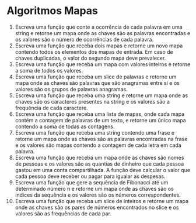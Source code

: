 # Algoritmos Mapas

1. Escreva uma função que conte a ocorrência de cada palavra em uma string e retorne um mapa onde as chaves são as
   palavras encontradas e os valores são o número de ocorrências de cada palavra.
2. Escreva uma função que receba dois mapas e retorne um novo mapa contendo todos os elementos dos mapas de entrada. Em
   caso de chaves duplicadas, o valor do segundo mapa deve prevalecer.
3. Escreva uma função que receba um mapa com valores inteiros e retorne a soma de todos os valores.
4. Escreva uma função que receba um slice de palavras e retorne um mapa onde as chaves são palavras que são anagramas
   entre si e os valores são os grupos de palavras anagramas.
5. Escreva uma função que receba uma string e retorne um mapa onde as chaves são os caracteres presentes na string e os
   valores são a frequência de cada caractere.
6. Escreva uma função que receba uma lista de mapas, onde cada mapa contém a contagem de palavras de um texto, e retorne
   um único mapa contendo a soma de todas as contagens.
7. Escreva uma função que receba uma string contendo uma frase e retorne um mapa onde as chaves são as palavras
   encontradas na frase e os valores são mapas contendo a contagem de cada letra em cada palavra.
8. Escreva uma função que receba um mapa onde as chaves são nomes de pessoas e os valores são as quantias de dinheiro
   que cada pessoa gastou em uma conta compartilhada. A função deve calcular o valor que cada pessoa deve receber ou
   pagar para igualar as despesas.
9. Escreva uma função que gere a sequência de Fibonacci até um determinado número n e retorne um mapa onde as chaves são
   os índices da sequência e os valores são os números correspondentes.
10. Escreva uma função que receba um slice de inteiros e retorne um mapa onde as chaves são os pares de números
    encontrados no slice e os valores são as frequências de cada par.
